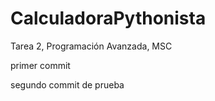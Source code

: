 # CalculadoraPythonista
Tarea 2, Programación Avanzada, MSC

primer commit

segundo commit de prueba 